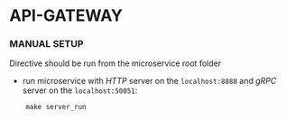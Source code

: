 # API-GATEWAY 

### MANUAL SETUP

Directive should be run from the microservice root folder
- run microservice with *HTTP* server on the `localhost:8888` and *gRPC* server on the `localhost:50051`:
```
    make server_run
```